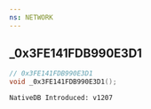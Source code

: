 ```yaml
---
ns: NETWORK
---
```

## _0x3FE141FDB990E3D1

```c
// 0x3FE141FDB990E3D1
void _0x3FE141FDB990E3D1();
```

```
NativeDB Introduced: v1207
```

